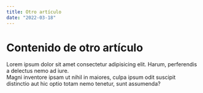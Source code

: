 ```yaml
---
title: Otro artículo 
date: "2022-03-18"
---
```


# Contenido de otro artículo

Lorem ipsum dolor sit amet consectetur adipisicing elit. Harum, perferendis a delectus nemo ad iure.  
Magni inventore ipsam ut nihil in maiores, culpa ipsum odit suscipit distinctio aut hic optio totam nemo tenetur, sunt assumenda?
